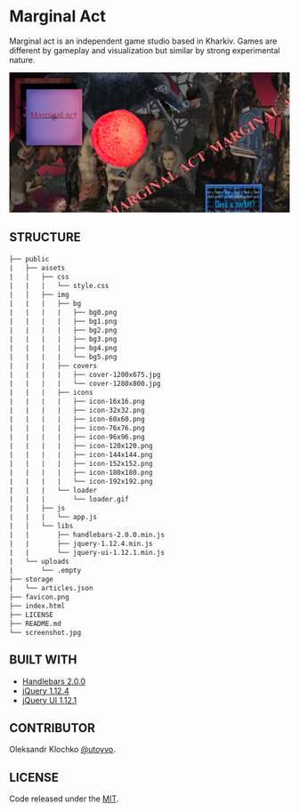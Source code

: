 # Marginal Act

Marginal act is an independent game studio based in Kharkiv. Games are different by gameplay and visualization but similar by strong experimental nature.

![Marginal Act](screenshot.png)

## STRUCTURE
```
├── public
|   ├── assets
|   │   ├── css
|   |   |   └── style.css
|   │   ├── img
|   |   |   ├── bg
|   |   |   |   ├── bg0.png
|   |   |   |   ├── bg1.png
|   |   |   |   ├── bg2.png
|   |   |   |   ├── bg3.png
|   |   |   |   ├── bg4.png
|   |   |   |   └── bg5.png
|   |   |   ├── covers
|   |   |   |   ├── cover-1200x675.jpg
|   |   |   |   └── cover-1280x800.jpg
|   |   |   ├── icons
|   |   |   |   ├── icon-16x16.png
|   |   |   |   ├── icon-32x32.png
|   |   |   |   ├── icon-60x60.png
|   |   |   |   ├── icon-76x76.png
|   |   |   |   ├── icon-96x96.png
|   |   |   |   ├── icon-120x120.png
|   |   |   |   ├── icon-144x144.png
|   |   |   |   ├── icon-152x152.png
|   |   |   |   ├── icon-180x180.png
|   |   |   |   └── icon-192x192.png
|   |   |   └── loader
|   |   |       └── loader.gif
|   │   ├── js
|   |   |   └── app.js
|   │   └── libs
|   |       ├── handlebars-2.0.0.min.js
|   |       ├── jquery-1.12.4.min.js
|   |       └── jquery-ui-1.12.1.min.js
|   └── uploads
|       └── .empty 
├── storage
│   └── articles.json
├── favicon.png
├── index.html
├── LICENSE
├── README.md
└── screenshot.jpg
```

## BUILT WITH
- [Handlebars 2.0.0](https://github.com/handlebars-lang/handlebars.js/releases/tag/v2.0.0)
- [jQuery 1.12.4](https://github.com/jquery/jquery/releases/tag/1.12.4)
- [jQuery UI 1.12.1](https://github.com/jquery/jquery-ui/releases/tag/1.12.1)

## CONTRIBUTOR
Oleksandr Klochko [@utoyvo](https://github.com/utoyvo).

## LICENSE
Code released under the [MIT](LICENSE).
